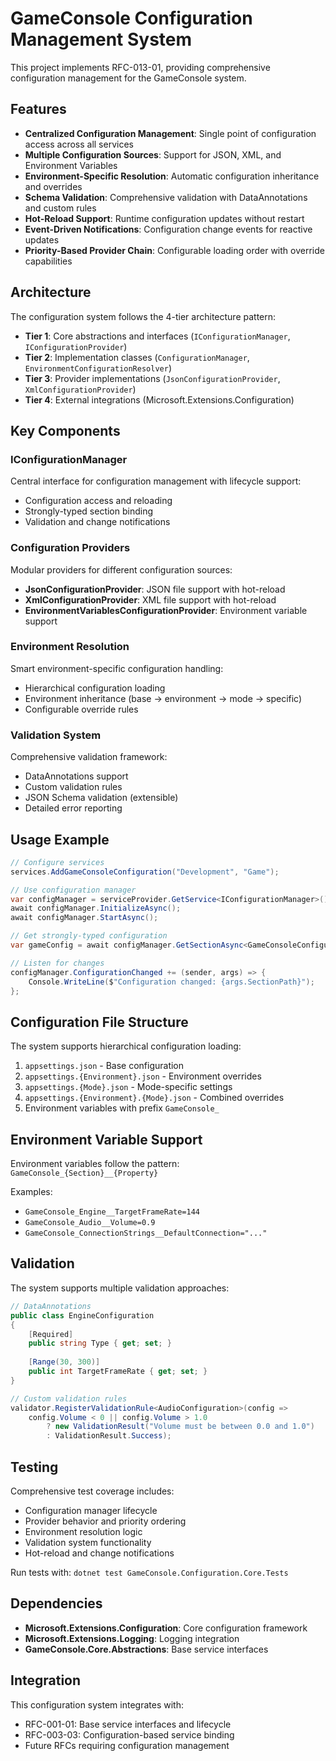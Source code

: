 # GameConsole Configuration Management System

This project implements RFC-013-01, providing comprehensive configuration management for the GameConsole system.

## Features

- **Centralized Configuration Management**: Single point of configuration access across all services
- **Multiple Configuration Sources**: Support for JSON, XML, and Environment Variables
- **Environment-Specific Resolution**: Automatic configuration inheritance and overrides
- **Schema Validation**: Comprehensive validation with DataAnnotations and custom rules
- **Hot-Reload Support**: Runtime configuration updates without restart
- **Event-Driven Notifications**: Configuration change events for reactive updates
- **Priority-Based Provider Chain**: Configurable loading order with override capabilities

## Architecture

The configuration system follows the 4-tier architecture pattern:

- **Tier 1**: Core abstractions and interfaces (`IConfigurationManager`, `IConfigurationProvider`)  
- **Tier 2**: Implementation classes (`ConfigurationManager`, `EnvironmentConfigurationResolver`)
- **Tier 3**: Provider implementations (`JsonConfigurationProvider`, `XmlConfigurationProvider`)
- **Tier 4**: External integrations (Microsoft.Extensions.Configuration)

## Key Components

### IConfigurationManager
Central interface for configuration management with lifecycle support:
- Configuration access and reloading
- Strongly-typed section binding
- Validation and change notifications

### Configuration Providers
Modular providers for different configuration sources:
- **JsonConfigurationProvider**: JSON file support with hot-reload
- **XmlConfigurationProvider**: XML file support with hot-reload  
- **EnvironmentVariablesConfigurationProvider**: Environment variable support

### Environment Resolution
Smart environment-specific configuration handling:
- Hierarchical configuration loading
- Environment inheritance (base → environment → mode → specific)
- Configurable override rules

### Validation System
Comprehensive validation framework:
- DataAnnotations support
- Custom validation rules
- JSON Schema validation (extensible)
- Detailed error reporting

## Usage Example

```csharp
// Configure services
services.AddGameConsoleConfiguration("Development", "Game");

// Use configuration manager
var configManager = serviceProvider.GetService<IConfigurationManager>();
await configManager.InitializeAsync();
await configManager.StartAsync();

// Get strongly-typed configuration
var gameConfig = await configManager.GetSectionAsync<GameConsoleConfiguration>("GameConsole");

// Listen for changes
configManager.ConfigurationChanged += (sender, args) => {
    Console.WriteLine($"Configuration changed: {args.SectionPath}");
};
```

## Configuration File Structure

The system supports hierarchical configuration loading:

1. `appsettings.json` - Base configuration
2. `appsettings.{Environment}.json` - Environment overrides  
3. `appsettings.{Mode}.json` - Mode-specific settings
4. `appsettings.{Environment}.{Mode}.json` - Combined overrides
5. Environment variables with prefix `GameConsole_`

## Environment Variable Support

Environment variables follow the pattern: `GameConsole_{Section}__{Property}`

Examples:
- `GameConsole_Engine__TargetFrameRate=144`
- `GameConsole_Audio__Volume=0.9`
- `GameConsole_ConnectionStrings__DefaultConnection="..."`

## Validation

The system supports multiple validation approaches:

```csharp
// DataAnnotations
public class EngineConfiguration
{
    [Required]
    public string Type { get; set; }
    
    [Range(30, 300)]
    public int TargetFrameRate { get; set; }
}

// Custom validation rules
validator.RegisterValidationRule<AudioConfiguration>(config => 
    config.Volume < 0 || config.Volume > 1.0 
        ? new ValidationResult("Volume must be between 0.0 and 1.0")
        : ValidationResult.Success);
```

## Testing

Comprehensive test coverage includes:
- Configuration manager lifecycle
- Provider behavior and priority ordering
- Environment resolution logic
- Validation system functionality
- Hot-reload and change notifications

Run tests with: `dotnet test GameConsole.Configuration.Core.Tests`

## Dependencies

- **Microsoft.Extensions.Configuration**: Core configuration framework
- **Microsoft.Extensions.Logging**: Logging integration  
- **GameConsole.Core.Abstractions**: Base service interfaces

## Integration

This configuration system integrates with:
- RFC-001-01: Base service interfaces and lifecycle
- RFC-003-03: Configuration-based service binding
- Future RFCs requiring configuration management